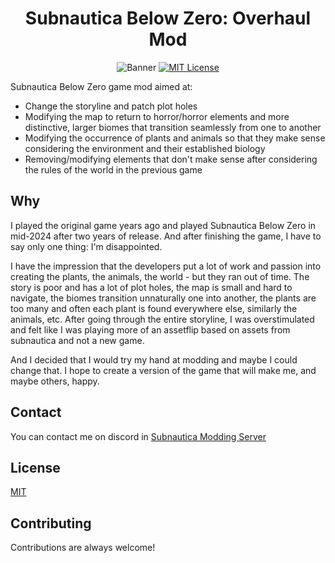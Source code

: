 
<h1 align="center"> Subnautica Below Zero: Overhaul Mod </h1>
<div align="center">

![Banner](https://github.com/ZmiennyVT/SubnauticaBLOverhaul/blob/main/image%20-%202024-06-09T210924.980.png)
[![MIT License](https://img.shields.io/badge/License-MIT-green.svg)](https://choosealicense.com/licenses/mit/)
</div>

Subnautica Below Zero game mod aimed at:
- Change the storyline and patch plot holes
- Modifying the map to return to horror/horror elements and more distinctive, larger biomes that transition seamlessly from one to another
- Modifying the occurrence of plants and animals so that they make sense considering the environment and their established biology
- Removing/modifying elements that don't make sense after considering the rules of the world in the previous game




## Why
I played the original game years ago and played Subnautica Below Zero in mid-2024 after two years of release. And after finishing the game, I have to say only one thing: I'm disappointed. 

I have the impression that the developers put a lot of work and passion into creating the plants, the animals, the world - but they ran out of time. The story is poor and has a lot of plot holes, the map is small and hard to navigate, the biomes transition unnaturally one into another, the plants are too many and often each plant is found everywhere else, similarly the animals, etc. After going through the entire storyline, I was overstimulated and felt like I was playing more of an assetflip based on assets from subnautica and not a new game.

And I decided that I would try my hand at modding and maybe I could change that. I hope to create a version of the game that will make me, and maybe others, happy.

## Contact
You can contact me on discord in [Subnautica Modding Server](https://discord.gg/u593HUHR)

## License

[MIT](https://choosealicense.com/licenses/mit/)


## Contributing

Contributions are always welcome!

